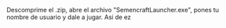 Descomprime el .zip, abre el archivo "SemencraftLauncher.exe", pones tu nombre de usuario y dale a jugar. Asi de ez
